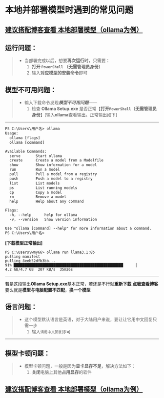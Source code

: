 # 本地并部署模型时遇到的常见问题

[建议搭配博客查看
本地部署模型（ollama为例）](https://wmsheep.github.io/WM-sheep.github.io/post/ben-di-bu-shu-mo-xing-%EF%BC%88ollama-wei-li-%EF%BC%89.html)
---
## 运行问题：
> - 当部署完成以后，想要**再次运行**时，只需要：
>   1. **打开 `PowerShell` （无需管理员身份）**
>   2. 输入**对应模型的安装命令**即可

## 模型不可用问题：
> - 输入下载命令发现***模型不可用问题***——
>   1. 检查 **Ollama Setup.exe** 是否正常【**打开`PowerShell`（无需管理员身份**】[输入**ollama**查看输出。正常输出如下]
****
``` txt
PS C:\Users\用户名> ollama
Usage:
  ollama [flags]
  ollama [command]

Available Commands:
  serve       Start ollama
  create      Create a model from a Modelfile
  show        Show information for a model
  run         Run a model
  pull        Pull a model from a registry
  push        Push a model to a registry
  list        List models
  ps          List running models
  cp          Copy a model
  rm          Remove a model
  help        Help about any command

Flags:
  -h, --help      help for ollama
  -v, --version   Show version information

Use "ollama [command] --help" for more information about a command.
PS C:\Users\用户名>
```

**[下载模型正常输出]**
```
PS C:\Users\wmy66> ollama run llama3.1:8b
pulling manifest
pulling 8eeb52dfb3bb...
91%▕██████████████████████████████████████████████████      ▏ 
4.2 GB/4.7 GB  207 KB/s  35m26s 
```
****
若是这段输出**Ollama Setup.exe**基本正常，若还是不行就**重新下载** **[点我查看博客](https://wmsheep.github.io/WM-sheep.github.io/post/ben-di-bu-shu-mo-xing-%EF%BC%88ollama-wei-li-%EF%BC%89.html)**
要么就是**模型与电脑配置不匹配**，**换一个模型**

## 语言问题：
> - 这个模型默认语言是英语，对于大陆用户来说，要让让它用中文回复只需一步
>   1. 输入`请用中文回复`即可

---

## 模型卡顿问题：
> - 模型卡顿问题，一般是因为**显卡显存不足**，解决方法如下：
>   1. **关闭**电脑上其他**占用显存**的软件


[建议搭配博客查看
本地部署模型（ollama为例）](https://wmsheep.github.io/WM-sheep.github.io/post/ben-di-bu-shu-mo-xing-%EF%BC%88ollama-wei-li-%EF%BC%89.html)
---